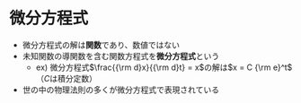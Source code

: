 # 微分方程式

- 微分方程式の解は**関数**であり、数値ではない
- 未知関数の導関数を含む関数方程式を**微分方程式**という
    - ex) 微分方程式$\frac{{\rm d}x}{{\rm d}t} = x$の解は$x = C {\rm e}^t$（$C$は積分定数）
- 世の中の物理法則の多くが微分方程式で表現されている
